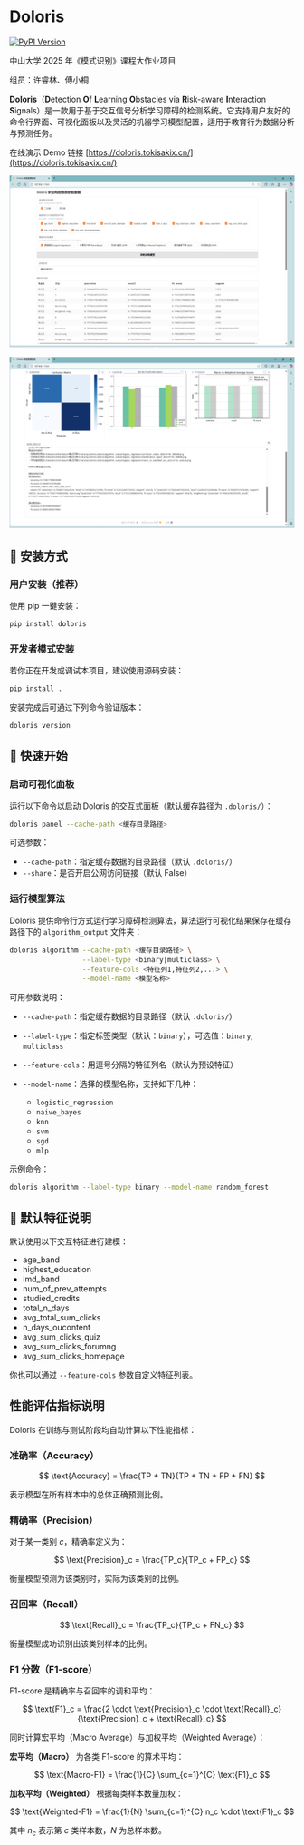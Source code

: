 # Doloris

[![PyPI Version](https://img.shields.io/pypi/v/doloris)](https://pypi.org/project/doloris/)

中山大学 2025 年《模式识别》课程大作业项目

组员：许睿林、傅小桐

**Doloris**（**D**etection **O**f **L**earning **O**bstacles via **R**isk-aware **I**nteraction **S**ignals）是一款用于基于交互信号分析学习障碍的检测系统。它支持用户友好的命令行界面、可视化面板以及灵活的机器学习模型配置，适用于教育行为数据分析与预测任务。

在线演示 Demo 链接 [https://doloris.tokisakix.cn/](https://doloris.tokisakix.cn/)

![img](https://raw.githubusercontent.com/Tokisakix/Doloris/refs/heads/main/assets/panel_1.png)

![img](https://raw.githubusercontent.com/Tokisakix/Doloris/refs/heads/main/assets/panel_2.png)

## 🔧 安装方式

### 用户安装（推荐）

使用 pip 一键安装：

```bash
pip install doloris
```

### 开发者模式安装

若你正在开发或调试本项目，建议使用源码安装：

```bash
pip install .
```

安装完成后可通过下列命令验证版本：

```bash
doloris version
```

## 🚀 快速开始

### 启动可视化面板

运行以下命令以启动 Doloris 的交互式面板（默认缓存路径为 `.doloris/`）：

```bash
doloris panel --cache-path <缓存目录路径>
```

可选参数：

* `--cache-path`：指定缓存数据的目录路径（默认 `.doloris/`）
* `--share`：是否开启公网访问链接（默认 False）

### 运行模型算法

Doloris 提供命令行方式运行学习障碍检测算法，算法运行可视化结果保存在缓存路径下的 `algorithm_output` 文件夹：

```bash
doloris algorithm --cache-path <缓存目录路径> \
                  --label-type <binary|multiclass> \
                  --feature-cols <特征列1,特征列2,...> \
                  --model-name <模型名称>
```

可用参数说明：

* `--cache-path`：指定缓存数据的目录路径（默认 `.doloris/`）
* `--label-type`：指定标签类型（默认：`binary`），可选值：`binary`, `multiclass`
* `--feature-cols`：用逗号分隔的特征列名（默认为预设特征）
* `--model-name`：选择的模型名称，支持如下几种：

  * `logistic_regression`
  * `naive_bayes`
  * `knn`
  * `svm`
  * `sgd`
  * `mlp`

示例命令：

```bash
doloris algorithm --label-type binary --model-name random_forest
```

## 🧠 默认特征说明

默认使用以下交互特征进行建模：

* age\_band
* highest\_education
* imd\_band
* num\_of\_prev\_attempts
* studied\_credits
* total\_n\_days
* avg\_total\_sum\_clicks
* n\_days\_oucontent
* avg\_sum\_clicks\_quiz
* avg\_sum\_clicks\_forumng
* avg\_sum\_clicks\_homepage

你也可以通过 `--feature-cols` 参数自定义特征列表。

## 性能评估指标说明

Doloris 在训练与测试阶段均自动计算以下性能指标：

### 准确率（Accuracy）

$$
\text{Accuracy} = \frac{TP + TN}{TP + TN + FP + FN}
$$

表示模型在所有样本中的总体正确预测比例。

### 精确率（Precision）

对于某一类别 $c$，精确率定义为：

$$
\text{Precision}_c = \frac{TP_c}{TP_c + FP_c}
$$

衡量模型预测为该类别时，实际为该类别的比例。

### 召回率（Recall）

$$
\text{Recall}_c = \frac{TP_c}{TP_c + FN_c}
$$

衡量模型成功识别出该类别样本的比例。

### F1 分数（F1-score）

F1-score 是精确率与召回率的调和平均：

$$
\text{F1}_c = \frac{2 \cdot \text{Precision}_c \cdot \text{Recall}_c}{\text{Precision}_c + \text{Recall}_c}
$$

同时计算宏平均（Macro Average）与加权平均（Weighted Average）：

**宏平均（Macro）** 为各类 F1-score 的算术平均：

$$
\text{Macro-F1} = \frac{1}{C} \sum_{c=1}^{C} \text{F1}_c
$$
  
**加权平均（Weighted）** 根据每类样本数量加权：

$$
\text{Weighted-F1} = \frac{1}{N} \sum_{c=1}^{C} n_c \cdot \text{F1}_c
$$

其中 $n_c$ 表示第 $c$ 类样本数，$N$ 为总样本数。